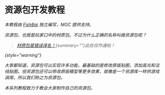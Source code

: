 # 资源包开发教程

<primary-label ref="dev"/>

<secondary-label ref="wip"/>

<secondary-label ref="je"/>
<secondary-label ref="resource"/>

<var name="topic" value="资源包编写的实际教程"/>
<var name="goal" value="仅想对资源包有大致的了解"/>
<var name="target_name" value=""/>
<var name="target_topic" value="resourcepackBasic.md"/>
<var name="target_description" value=""/>
<include from="uniforms.md" element-id="h_note_readingTips"/>

<tldr>

本教程由 [FishBai](https://github.com/yubaibaifish) 独立编写，MGC 提供支持。
</tldr>

资源包，也就是玩家口中的材质包。不过为什么正确的名称叫做资源包呢？

> [材质包是错误译名！](resourcepackBasic.md){summary=""}此处仅作通俗！
>
{style="warning"}

大家都知道，资源包可以实现许多功能，最基础的是修改原版贴图，添加高光和法线贴图。但资源包还可以修改原版模型等更多效果，就像是一个资源库一样供游戏调用，所以我们称之为资源包。

本系列教程致力于教会大家制作自己的资源包。
